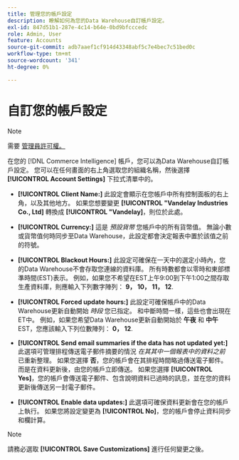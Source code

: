 ```yaml
---
title: 管理您的帳戶設定
description: 瞭解如何為您的Data Warehouse自訂帳戶設定。
exl-id: 847d51b1-287e-4c14-b64e-0bd9bfcccedc
role: Admin, User
feature: Accounts
source-git-commit: adb7aaef1cf914d43348abf5c7e4bec7c51bed0c
workflow-type: tm+mt
source-wordcount: '341'
ht-degree: 0%

---
```


# 自訂您的帳戶設定

>[!NOTE]
>
>需要 [管理員許可權。](../../administrator/user-management/user-management.md)

在您的 [!DNL Commerce Intelligence] 帳戶，您可以為Data Warehouse自訂帳戶設定。 您可以在任何畫面的右上角選取您的組織名稱，然後選擇 **[!UICONTROL Account Settings]** 下拉式清單中的。

* **[!UICONTROL Client Name:]** 此設定會顯示在您帳戶中所有控制面板的右上角，以及其他地方。 如果您想要變更 **[!UICONTROL "Vandelay Industries Co., Ltd]** 轉換成 **[!UICONTROL "Vandelay]**，則位於此處。

* **[!UICONTROL Currency:]** 這是 *預設貨幣* 您帳戶中的所有貨幣值。 無論小數或貨幣值何時同步至Data Warehouse，此設定都會決定報表中置於該值之前的符號。

* **[!UICONTROL Blackout Hours:]** 此設定可確保在一天中的選定小時內，您的Data Warehouse不會存取您連線的資料庫。 所有時數都會以零時和東部標準時間(EST)表示。 例如，如果您不希望在EST上午9:00到下午1:00之間存取生產資料庫，則應輸入下列數字陣列： **9， 10， 11， 12**.

* **[!UICONTROL Forced update hours:]** 此設定可確保帳戶中的Data Warehouse更新自動開始 *時段* 您已指定。 和中斷時間一樣，這些也會出現在ET中。 例如，如果您希望Data Warehouse更新自動開始於 **午夜** 和 **中午** EST，您應該輸入下列位數陣列： **0， 12**.

* **[!UICONTROL Send email summaries if the data has not updated yet:]** 此選項可管理排程傳送電子郵件摘要的情況 *在其其中一個報表中的資料之前* 已重新整理。 如果您選擇 **否**，您的帳戶會在其排程時間略過傳送電子郵件。 而是在資料更新後，由您的帳戶立即傳送。 如果您選擇 **[!UICONTROL Yes]**，您的帳戶會傳送電子郵件、包含說明資料已過時的訊息，並在您的資料更新後傳送另一封電子郵件。

* **[!UICONTROL Enable data updates:]** 此選項可確保資料更新會在您的帳戶上執行。 如果您將設定變更為 **[!UICONTROL No]**，您的帳戶會停止資料同步和欄計算。

>[!NOTE]
>
>請務必選取 **[!UICONTROL Save Customizations]** 進行任何變更之後。
